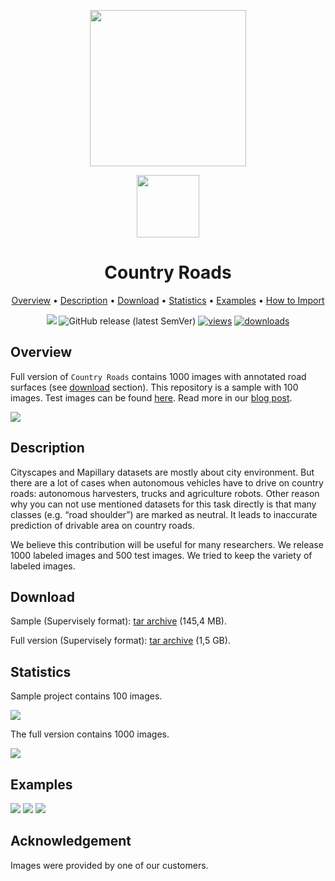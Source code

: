 <div align="center" markdown> 

<img src="https://i.imgur.com/UdBujFN.png" width="250" /> <br>

<img src="https://i.imgur.com/sbJbdJ2.png" width="100"/> 

# Country Roads  

<p align="center">

  <a href="#overview">Overview</a> •
  <a href="#description">Description</a> •
  <a href="#download">Download</a> •
  <a href="#statistics">Statistics</a> •
  <a href="#examples">Examples</a> •
  <a href="#how-to-import">How to Import</a> 
</p>

[![](https://img.shields.io/badge/slack-chat-green.svg?logo=slack)](https://supervisely.com/slack) 
![GitHub release (latest SemVer)](https://img.shields.io/github/v/release/supervisely-ecosystem/country-roads)
[![views](https://app.supervisely.com/img/badges/views/supervisely-ecosystem/country-roads.png)](https://supervisely.com)
[![downloads](https://app.supervisely.com/img/badges/downloads/supervisely-ecosystem/country-roads.png)](https://supervisely.com)



</div>



## Overview 

Full version of `Country Roads` contains 1000 images with annotated road surfaces (see <a href="#download">download</a> section). This repository is a sample with 100 images. Test images can be found <a href="https://github.com/supervisely-ecosystem/country-roads-test">here</a>. Read more in our <a href="https://medium.com/hackernoon/traveling-the-ml-next-hop-step-by-step-guide-to-recognize-drivable-area-f48c1e1bb76d">blog post</a>.

![](https://i.imgur.com/DVRVXdh.jpg)

## Description 

Cityscapes and Mapillary datasets are mostly about city environment. But there are a lot of cases when autonomous vehicles have to drive on country roads: autonomous harvesters, trucks and agriculture robots. Other reason why you can not use mentioned datasets for this task directly is that many classes (e.g. “road shoulder”) are marked as neutral. It leads to inaccurate prediction of drivable area on country roads. 

We believe this contribution will be useful for many researchers. We release 1000 labeled images and 500 test images. We tried to keep the variety of labeled images.

## Download

Sample (Supervisely format): [tar archive](https://github.com/supervisely-ecosystem/country-roads/releases/download/v0.9/project.zip) (145,4 MB).

Full version (Supervisely format): [tar archive](https://cloud.enterprise.deepsystems.io/s/hynQj00FY0aEAEz/download) (1,5 GB).


## Statistics

Sample project contains 100 images. 

![](https://i.imgur.com/kYcuLPm.png)

The full version contains 1000 images. 

![](https://i.imgur.com/LuIt8tH.png)

## Examples

![](https://i.imgur.com/ZllWD4f.png) ![](https://i.imgur.com/HUjA9AQ.png) ![](https://i.imgur.com/ECkHoR3.png)

## Acknowledgement

Images were provided by one of our customers.
